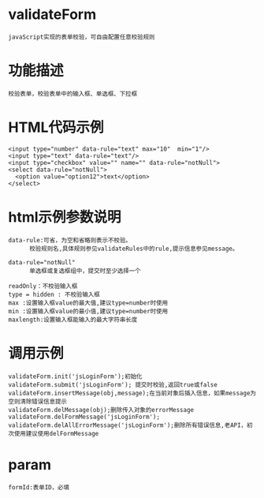 # validateForm
    javaScript实现的表单校验，可自由配置任意校验规则

# 功能描述
    校验表单，校验表单中的输入框、单选框、下拉框

# HTML代码示例 
    <input type="number" data-rule="text" max="10"  min="1"/>        
    <input type="text" data-rule="text"/>        
    <input type="checkbox" value="" name="" data-rule="notNull">        
    <select data-rule="notNull">        
      <option value="option12">text</option>            
    </select>       
        
# html示例参数说明
    data-rule:可省，为空和省略则表示不校验。
          校验规则名,具体规则参见validateRules中的rule,提示信息参见message。

    data-rule="notNull"
          单选框或复选框组中，提交时至少选择一个

    readOnly：不校验输入框
    type = hidden : 不校验输入框
    max :设置输入框value的最大值,建议type=number时使用
    min :设置输入框value的最小值,建议type=number时使用
    maxlength:设置输入框能输入的最大字符串长度


# 调用示例    
    validateForm.init('jsLoginForm');初始化
    validateForm.submit('jsLoginForm'); 提交时校验,返回true或false
    validateForm.insertMessage(obj,message);在当前对象后插入信息，如果message为空则清除错误信息提示
    validateForm.delMessage(obj);删除传入对象的errorMessage
    validateForm.delFormMessage('jsLoginForm');
    validateForm.delAllErrorMessage('jsLoginForm');删除所有错误信息,老API，初次使用建议使用delFormMessage
        
# param
    formId:表单ID，必填
